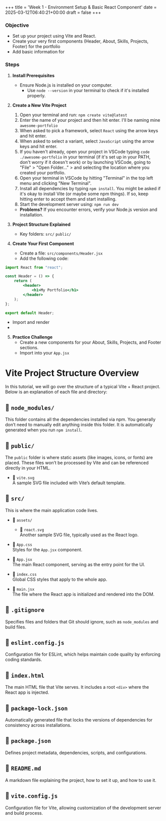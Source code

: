 +++
title = 'Week 1 - Environment Setup & Basic React Component'
date = 2025-03-12T06:40:21+00:00
draft = false
+++

### Objective

-   Set up your project using Vite and React.
-   Create your very first components (Header, About, Skills, Projects, Footer) for the portfolio
-   Add basic information for

### Steps

1. **Install Prerequisites**
    - Ensure Node.js is installed on your computer.
        - Use `node --version` in your terminal to check if it's installed properly.
2. **Create a New Vite Project**
    1. Open your terminal and run: `npm create vite@latest`
    2. Enter the name of your project and then hit enter. I'll be naming mine `awesome-portfolio`
    3. When asked to pick a framework, select `React` using the arrow keys and hit enter.
    4. When asked to select a variant, select `JavaScript` using the arrow keys and hit enter.
    5. If you haven't already, open your project in VSCode typing `code ./awesome-portfolio` in your terminal (if it's set up in your PATH, don't worry if it doesn't work) or by launching VSCode, going to "File" > "Open Folder..." > and selecting the location where you created your portfolio.
    6. Open your terminal in VSCode by hitting "Terminal" in the top left menu and clicking "New Terminal".
    7. Install all dependencies by typing `npm install`. You might be asked if it's okay to install Vite (or maybe some npm things). If so, keep hitting enter to accept them and start installing.
    8. Start the development server using: `npm run dev`
    - **Problems?** If you encounter errors, verify your Node.js version and installation.
3. **Project Structure Explained**
    - Key folders:
      `src/`
      `public/`
4. **Create Your First Component**

    - Create a file:
      `src/components/Header.jsx`
    - Add the following code:

```jsx
import React from "react";

const Header = () => {
    return (
        <header>
            <h1>My Portfolio</h1>
        </header>
    );
};

export default Header;
```

-   Import and render
-

5. **Practice Challenge**
    - Create a new components for your About, Skills, Projects, and Footer sections.
    - Import into your `App.jsx`

# Vite Project Structure Overview

In this tutorial, we will go over the structure of a typical Vite + React project. Below is an explanation of each file and directory:

## 📂 `node_modules/`

This folder contains all the dependencies installed via npm. You generally don’t need to manually edit anything inside this folder. It is automatically generated when you run `npm install`.

## 📂 `public/`

The `public` folder is where static assets (like images, icons, or fonts) are placed. These files won’t be processed by Vite and can be referenced directly in your HTML.

-   📄 `vite.svg`  
    A sample SVG file included with Vite’s default template.

## 📂 `src/`

This is where the main application code lives.

-   📂 `assets/`

    -   📄 `react.svg`  
        Another sample SVG file, typically used as the React logo.

-   📄 `App.css`  
    Styles for the `App.jsx` component.

-   📄 `App.jsx`  
    The main React component, serving as the entry point for the UI.

-   📄 `index.css`  
    Global CSS styles that apply to the whole app.

-   📄 `main.jsx`  
    The file where the React app is initialized and rendered into the DOM.

## 🔹 `.gitignore`

Specifies files and folders that Git should ignore, such as `node_modules` and build files.

## 📄 `eslint.config.js`

Configuration file for ESLint, which helps maintain code quality by enforcing coding standards.

## 📄 `index.html`

The main HTML file that Vite serves. It includes a root `<div>` where the React app is injected.

## 📄 `package-lock.json`

Automatically generated file that locks the versions of dependencies for consistency across installations.

## 📄 `package.json`

Defines project metadata, dependencies, scripts, and configurations.

## 📄 `README.md`

A markdown file explaining the project, how to set it up, and how to use it.

## 📄 `vite.config.js`

Configuration file for Vite, allowing customization of the development server and build process.
